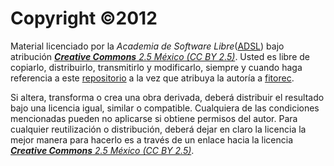 # Copyright ©2012


Material licenciado por la _Academia de Software Libre_([ADSL](http://adsl.org.mx/)) bajo atribución [_**Creative Commons** 2.5 México (CC BY 2.5)_](http://creativecommons.org/licenses/by/2.5/mx/). Usted es libre de copiarlo, distribuirlo, transmitirlo y modificarlo, siempre y cuando haga referencia a este [repositorio](https://github.com/mundoSICA/tutorial_hispano_jQuery) a la vez que atribuya la autoría a [fitorec](http://github.com/fitorec).

Si altera, transforma o crea una obra derivada, deberá distribuir el resultado bajo una licencia igual, similar o compatible. Cualquiera de las condiciones mencionadas pueden no aplicarse si obtiene permisos del autor. Para cualquier reutilización o distribución, deberá dejar en claro la licencia la mejor manera para hacerlo es a través de un enlace hacia la licencia [_**Creative Commons** 2.5 México (CC BY 2.5)_](http://creativecommons.org/licenses/by/2.5/mx/).
